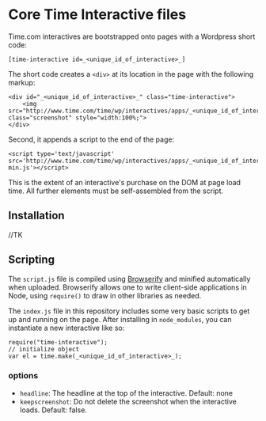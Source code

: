 Core Time Interactive files
====

Time.com interactives are bootstrapped onto pages with a Wordpress short code:

	[time-interactive id=_<unique_id_of_interactive>_]

The short code creates a ```<div>``` at its location in the page with the following markup:

	<div id="_<unique_id_of_interactive>_" class="time-interactive">
		<img src="http://www.time.com/time/wp/interactives/apps/_<unique_id_of_interactive>_/screenshot.png" class="screenshot" style="width:100%;">
	</div>

Second, it appends a script to the end of the page:

	<script type='text/javascript' src='http://www.time.com/time/wp/interactives/apps/_<unique_id_of_interactive>_/script-min.js'></script>

This is the extent of an interactive's purchase on the DOM at page load time. All further elements must be self-assembled from the script.

## Installation

//TK

## Scripting

The ```script.js``` file is compiled using [Browserify](https://github.com/substack/node-browserify) and minified automatically when uploaded. Browserify allows one to write client-side applications in Node, using ```require()``` to draw in other libraries as needed.

The ```index.js``` file in this repository includes some very basic scripts to get up and running on the page. After installing in ```node_modules```, you can instantiate a new interactive like so:

	require("time-interactive");
	// initialize object	
	var el = time.make(_<unique_id_of_interactive>_);

### options

+ ```headline```: The headline at the top of the interactive. Default: none
+ ```keepscreenshot```: Do not delete the screenshot when the interactive loads. Default: false.